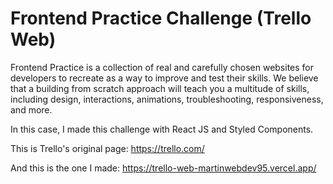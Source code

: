 # Frontend Practice Challenge (Trello Web)

Frontend Practice is a collection of real and carefully chosen websites for developers to recreate as a way to improve and test their skills. We believe that a building from scratch approach will teach you a multitude of skills, including design, interactions, animations, troubleshooting, responsiveness, and more.

In this case, I made this challenge with React JS and Styled Components.

This is Trello's original page: https://trello.com/

And this is the one I made: https://trello-web-martinwebdev95.vercel.app/
